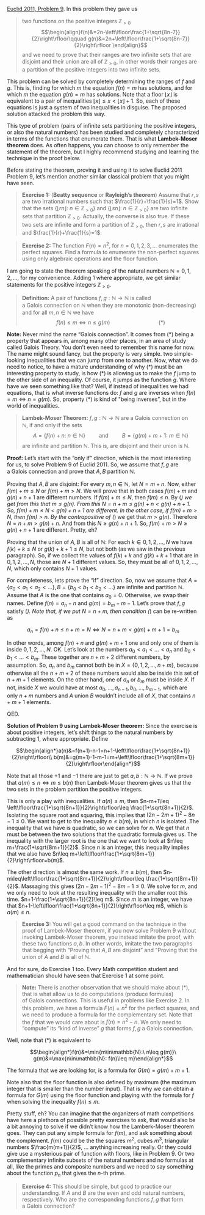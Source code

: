 [Euclid 2011, Problem 9](https://www.cemc.uwaterloo.ca/contests/past_contests.html). In this problem they gave us 
> two functions on the positive integers $\mathbb{Z}_{>0}$
> $$\begin{align}f(n)&=2n-\left\lfloor\frac{1+\sqrt{8n-7}}{2}\right\rfloor\qquad g(n)&=2n+\left\lfloor\frac{1+\sqrt{8n-7}}{2}\right\rfloor \end{align}$$
> and we need to prove that their ranges are two infinite sets that are disjoint and their union are all of $\mathbb{Z}_{>0}$, in other words their ranges are a partition of the positive integers into two infinite sets.

This problem can be solved by completely determining the ranges of $f$ and $g$. This is, finding for which $m$ the equation $f(n)=m$ has solutions, and for which $m$ the equation $g(n)=m$ has solutions. Note that a floor $\left\lfloor x\right\rfloor$ is equivalent to a pair of inequalities $\left\lfloor x\right\rfloor \leq x<\left\lfloor x\right\rfloor+1$. So, each of these equations is just a system of two inequalities in disguise. The proposed solution attacked the problem this way.

This type of problem (pairs of infinite sets partitioning the positive integers, or also the natural numbers) has been studied and completely characterized in terms of the functions that enumerate them. That is what **Lambek-Moser theorem** does. As often happens, you can choose to only remember the statement of the theorem, but I highly recommend studying and learning the technique in the proof below.

Before stating the theorem, proving it and using it to solve Euclid 2011 Problem 9, let’s mention another similar classical problem that you might have seen.

> **Exercise 1:** (**Beatty sequence** or **Rayleigh’s theorem**) Assume that $r,s$ are two irrational numbers such that $\frac{1}{r}+\frac{1}{s}=1$. Show that the sets $\left\{\left\lfloor rn\right\rfloor:\ n\in\mathbb{Z}_{>0}\right\}$ and $\left\{\left\lfloor sn\right\rfloor:\ n\in\mathbb{Z}_{>0}\right\}$ are two infinite sets that partition $\mathbb{Z}_{>0}$. Actually, the converse is also true. If these two sets are infinite and form a partition of $\mathbb{Z}_{>0}$, then $r,s$ are irrational and $\frac{1}{r}+\frac{1}{s}=1$.

> **Exercise 2:** The function $F(n)=n^2$, for $n=0,1,2,3,...$ enumerates the perfect squares. Find a formula to enumerate the non-perfect squares using only algebraic operations and the floor function.

I am going to state the theorem speaking of the natural numbers $\mathbb{N}={0,1,2,\ldots}$, for my convenience. Adding $1$ where appropriate, we get similar statements for the positive integers $\mathbb{Z}_{>0}$.

> **Definition:** A pair of functions $f,g:\mathbb{N}\to\mathbb{N}$ is called a Galois connection on $\mathbb{N}$ when they are monotonic (non-decreasing) and for all $m,n\in\mathbb{N}$ we have $$f(n)\leq m\iff n\leq g(m)\qquad\qquad\qquad\qquad(*)$$

**Note:** Never mind the name “Galois connection”. It comes from (*) being a property that appears in, among many other places, in an area of study called Galois Theory. You don’t even need to remember this name for now. The name might sound fancy, but the property is very simple. two simple-looking inequalities that we can jump from one to another. Now, what we do need to notice, to have a mature understanding of why $(*)$ must be an interesting property to study, is how $(*)$ is allowing us to make the $f$ jump to the other side of an inequality. Of course, it jumps as the function $g$. Where have we seen something like that? Well, if instead of inequalities we had equations, that is what inverse functions do: $f$ and $g$ are inverses when $f(n)=m\iff n=g(m)$. So, property $(*)$ is kind of "being inverses”, but in the world of inequalities.

> **Lambek-Moser Theorem:** $f,g:\mathbb{N}\to\mathbb{N}$ are a Galois connection on $\mathbb{N}$, if and only if the sets $$A=\{f(n)+n:\ n\in\mathbb{N}\}\qquad\text{ and }\qquad B=\{g(m)+m+1:\ m\in\mathbb{N}\}$$ are infinite and partition $\mathbb{N}$. This is, are disjoint and their union is $\mathbb{N}$.

**Proof:** Let’s start with the “only if” direction, which is the most interesting for us, to solve Problem 9 of Euclid 2011. So, we assume that $f,g$ are a Galois connection and prove that $A,B$ partition $\mathbb{N}$.

Proving that $A,B$ are disjoint: For every $m,n\in\mathbb{N}$, let $N=m+n$. Now, either $f(m)+m\leq N$ or $f(m)+m>N$. We will prove that in both cases $f(m)+m$ and $g(n)+n+1$ are different numbers. If $f(m)+m\leq N$, then $f(m)\leq n$. By (*) we get from this that $m\leq g(n)$. From this $N=n+m\leq g(n)+n<g(n)+n+1$. So, $f(m)+m\leq N < g(n)+n+1$ are different. In the other case, if $f(m)+m>N$, then $f(m)>n$. By the contrapositive of (*) we get that $m>g(n)$. Therefore $N=n+m>g(n)+n$. And from this $N\geq g(n)+n+1$. So, $f(m)+m>N\geq g(n)+n+1$ are different. Pretty, eh?

Proving that the union of $A,B$ is all of $\mathbb{N}$: For each $k\in{0,1,2,...,N}$ we have $f(k)+k\leq N$ or $g(k)+k+1\leq N$, but not both (as we saw in the previous paragraph). So, if we collect the values of $f(k)+k$ and $g(k)+k+1$ that are in ${0,1,2,...,N}$, those are $N+1$ different values. So, they must be all of ${0,1,2,...,N}$, which only contains $N+1$ values.

For completeness, lets prove the “if” direction. So, now we assume that $A=\{a_0<a_1<a_2<...\}, B=\{b_0<b_1<b_2<...\}$ are infinite and partition $\mathbb{N}$. Assume that $A$ is the one that contains $a_0=0$. Otherwise, we swap their names. Define $f(n)=a_n-n$ and $g(m)=b_m-m-1$. Let’s prove that $f,g$ satisfy (*). Note that, if we put $N=n+m$, then condition (*) can be re-written as

$$a_n=f(n)+n\leq n+m=N\iff N=n+m< g(m)+m+1=b_m$$

In other words, among $f(n)+n$ and $g(m)+m+1$ one and only one of them is inside ${0,1,2,...,N}$. OK. Let’s look at the numbers $a_0<a_1<...<a_n$ and $b_0<b_1<...<b_m$. These together are $n+m+2$ different numbers, by assumption. So, $a_n$ and $b_m$ cannot both be in $X=\{0,1,2,...,n+m\}$, because otherwise all the $n+m+2$ of these numbers would also be inside this set of $n+m+1$ elements. On the other hand, one of $a_n$ or $b_m$ must be inside $X$. If not, inside $X$ we would have at most $a_0,...,a_{n-1},b_0,...,b_{m-1}$, which are only $n+m$ numbers and $A$ union $B$ wouldn’t include all of $X$, that contains $n+m+1$ elements.

QED.

**Solution of Problem 9 using Lambek-Moser theorem:** Since the exercise is about positive integers, let’s shift things to the natural numbers by subtracting $1$, where appropriate. Define

$$\begin{align*}a(n)&=f(n+1)-n-1=n+1-\left\lfloor\frac{1+\sqrt{8n+1}}{2}\right\rfloor\\ b(m)&=g(m+1)-1-m-1=m+\left\lfloor\frac{1+\sqrt{8m+1}}{2}\right\rfloor\end{align*}$$

Note that all those $+1$ and $-1$ there are just to get $a,b:\mathbb{N}\to\mathbb{N}$. If we prove that $a(m)\leq n\iff m\leq b(n)$ then Lambek-Moser theorem gives us that the two sets in the problem partition the positive integers.

This is only a play with inequalities. If $a(n)\leq m$, then $n-m+1\leq \left\lfloor\frac{1+\sqrt{8n+1}}{2}\right\rfloor\leq \frac{1+\sqrt{8n+1}}{2}$. Isolating the square root and squaring, this implies that $(2n-2m+1)^2-8n-1\leq0$. We want to get to the inequality $n\leq b(m)$, in which $n$ is isolated. The inequality that we have is quadratic, so we can solve for $n$. We get that $n$ must be between the two solutions that the quadratic formula gives us. The inequality with the larger root is the one that we want to look at $n\leq m+\frac{1+\sqrt{8m+1}}{2}$. Since $n$ is an integer, this inequality implies that we also have $n\leq m+\left\lfloor\frac{1+\sqrt{8m+1}}{2}\right\rfloor=b(m)$.

The other direction is almost the same work. If $n\leq b(m)$, then $n-m\leq\left\lfloor\frac{1+\sqrt{8m+1}}{2}\right\rfloor\leq \frac{1+\sqrt{8m+1}}{2}$. Massaging this gives $(2n-2m-1)^2-8m-1\leq 0$. We solve for $m$, and we only need to look at the resulting inequality with the smaller root this time. $n+1-\frac{1+\sqrt{8n+1}}{2}\leq m$. Since $m$ is an integer, we have that $n+1-\left\lfloor\frac{1+\sqrt{8n+1}}{2}\right\rfloor\leq m$, which is $a(m)\leq n$.

> **Exercise 3:** You will get a good command on the technique in the proof of Lambek-Moser theorem, if you now solve Problem 9 without invoking Lambek-Moser theorem, you instead imitate the proof, with these two functions $a,b$. In other words, imitate the two paragraphs that begging with “Proving that $A,B$ are disjoint” and "Proving that the union of $A$ and $B$ is all of $\mathbb{N}$.

And for sure, do Exercise 1 too. Every Math competition student and mathematician should have seen that Exercise 1 at some point.

> **Note:** There is another observation that we should make about $(*)$, that is what allow us to do computations (produce formulas) of Galois connections. This is useful in problems like Exercise 2. In this problem, we have a formula $F(n)=n^2$ for the perfect squares, and we need to produce a formula for the complementary set. Note that the $f$ that we would care about is $f(n)=n^2-n$. We only need to “compute” its “kind of inverse” $g$ that forms $f,g$ a Galois connection.

Well, note that $(*)$ is equivalent to

$$\begin{align*}f(n)&=\min{m\in\mathbb{N}:\ n\leq g(m)}\ g(m)&=\max{n\in\mathbb{N}: f(n)\leq m}\end{align*}$$

The formula that we are looking for, is a formula for $G(m)=g(m)+m+1$.

Note also that the floor function is also defined by maximum (the maximum integer that is smaller than the number input). That is why we can obtain a formula for $G(m)$ using the floor function and playing with the formula for $f$ when solving the inequality $f(n)\leq m$.

Pretty stuff, eh? You can imagine that the organizers of math competitions have here a plethora of possible pretty exercises to ask, that would also be a bit annoying to solve if we didn’t know how the Lamberk-Moser theorem goes. They can put any simple formula for $f(m)$, and ask something about the complement. $f(m)$ could be the the squares $m^2$, cubes $m^3$, triangular numbers $\frac{m(m+1)}{2}$, ... anything increasing really. Or they could give use a mysterious pair of function with floors, like in Problem 9. Or two complementary infinite subsets of the natural numbers and no formulas at all, like the primes and composite numbers and we need to say something about the function $p_n$ that gives the $n$-th prime.

> **Exercise 4:** This should be simple, but good to practice our understanding. If $A$ and $B$ are the even and odd natural numbers, respectively. Who are the corresponding functions $f,g$ that form a Galois connection?
